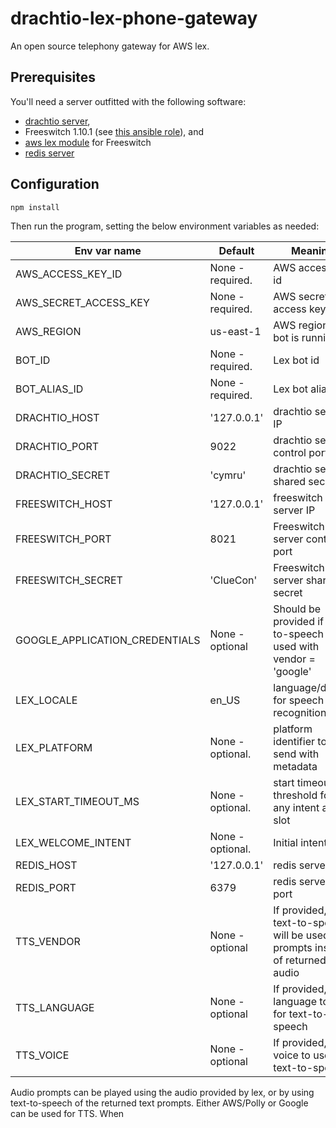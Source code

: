 # drachtio-lex-phone-gateway

An open source telephony gateway for AWS lex.

## Prerequisites
You'll need a server outfitted with the following software:

- [drachtio server](https://drachtio.org),
- Freeswitch 1.10.1 (see [this ansible role](https://github.com/davehorton/ansible-role-fsmrf)), and
- [aws lex module](https://github.com/davehorton/drachtio-freeswitch-modules/tree/master/modules/mod_aws_lex) for Freeswitch
- [redis server](https://redis.io)

## Configuration
```
npm install
```
Then run the program, setting the below environment variables as needed:

|Env var name|Default|Meaning|
|------------|---------|-------|
|AWS_ACCESS_KEY_ID|None - required.|AWS access key id|
|AWS_SECRET_ACCESS_KEY|None - required.|AWS secret access key|
|AWS_REGION|us-east-1|AWS region the bot is running in|
|BOT_ID|None - required.|Lex bot id|
|BOT_ALIAS_ID|None - required.|Lex bot alias id|
|DRACHTIO_HOST|'127.0.0.1'|drachtio server IP|
|DRACHTIO_PORT|9022|drachtio server control port|
|DRACHTIO_SECRET|'cymru'|drachtio server shared secret|
|FREESWITCH_HOST|'127.0.0.1'|freeswitch server IP|
|FREESWITCH_PORT|8021|Freeswitch server control port|
|FREESWITCH_SECRET|'ClueCon'|Freeswitch server shared secret|
|GOOGLE_APPLICATION_CREDENTIALS|None - optional|Should be provided if text-to-speech is used with vendor = 'google'|
|LEX_LOCALE|en_US|language/dialect for speech recognition|
|LEX_PLATFORM|None - optional.|platform identifier to send with metadata|
|LEX_START_TIMEOUT_MS|None - optional.|start timeout threshold for any intent and slot|
|LEX_WELCOME_INTENT|None - optional.|Initial intent|
|REDIS_HOST|'127.0.0.1'|redis server IP|
|REDIS_PORT|6379|redis server tcp port|
|TTS_VENDOR|None - optional|If provided, text-to-speech will be used for prompts instead of returned audio|
|TTS_LANGUAGE|None - optional| If provided, language to use for text-to-speech|
|TTS_VOICE|None - optional|If provided, voice to use for text-to-speech|

Audio prompts can be played using the audio provided by lex, or by using text-to-speech of the returned text prompts.  Either AWS/Polly or Google can be used for TTS.  When 